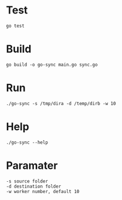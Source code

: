 # Test
```
go test
```

# Build
```
go build -o go-sync main.go sync.go
```

# Run 
```
./go-sync -s /tmp/dira -d /temp/dirb -w 10
```

# Help

```
./go-sync --help
```

# Paramater
```
-s source folder
-d destination folder
-w worker number, default 10
```